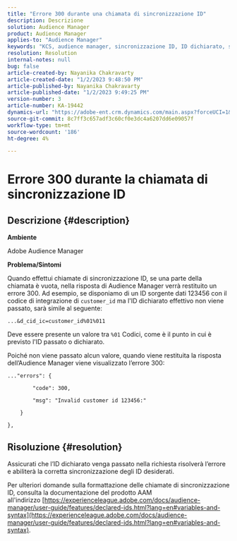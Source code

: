 ```yaml
---
title: "Errore 300 durante una chiamata di sincronizzazione ID"
description: Descrizione
solution: Audience Manager
product: Audience Manager
applies-to: "Audience Manager"
keywords: "KCS, audience manager, sincronizzazione ID, ID dichiarato, sincronizzazione ID cliente, id cliente, sincronizzazione online"
resolution: Resolution
internal-notes: null
bug: false
article-created-by: Nayanika Chakravarty
article-created-date: "1/2/2023 9:48:50 PM"
article-published-by: Nayanika Chakravarty
article-published-date: "1/2/2023 9:49:25 PM"
version-number: 3
article-number: KA-19442
dynamics-url: "https://adobe-ent.crm.dynamics.com/main.aspx?forceUCI=1&pagetype=entityrecord&etn=knowledgearticle&id=a715aa3d-e78a-ed11-81ac-6045bd006c82"
source-git-commit: 8c7ff3c657adf3c60cf0e3dc4a6207dd6e09057f
workflow-type: tm+mt
source-wordcount: '186'
ht-degree: 4%

---
```


# Errore 300 durante la chiamata di sincronizzazione ID

## Descrizione {#description}


<b>Ambiente</b>

Adobe Audience Manager

<b>Problema/Sintomi</b>

Quando effettui chiamate di sincronizzazione ID, se una parte della chiamata è vuota, nella risposta di Audience Manager verrà restituito un errore 300. Ad esempio, se disponiamo di un ID sorgente dati 123456 con il codice di integrazione di `customer_id` ma l&#39;ID dichiarato effettivo non viene passato, sarà simile al seguente:

`...&d_cid_ic=customer_id%01%011`

Deve essere presente un valore tra `%01` Codici, come è il punto in cui è previsto l&#39;ID passato o dichiarato.

Poiché non viene passato alcun valore, quando viene restituita la risposta dell’Audience Manager viene visualizzato l’errore 300:




```
..."errors": {

        "code": 300,

        "msg": "Invalid customer id 123456:"

    }

},
```





## Risoluzione {#resolution}


Assicurati che l’ID dichiarato venga passato nella richiesta risolverà l’errore e abiliterà la corretta sincronizzazione degli ID desiderati.

Per ulteriori domande sulla formattazione delle chiamate di sincronizzazione ID, consulta la documentazione del prodotto AAM all&#39;indirizzo [https://experienceleague.adobe.com/docs/audience-manager/user-guide/features/declared-ids.html?lang=en#variables-and-syntax](https://experienceleague.adobe.com/docs/audience-manager/user-guide/features/declared-ids.html?lang=en#variables-and-syntax).
